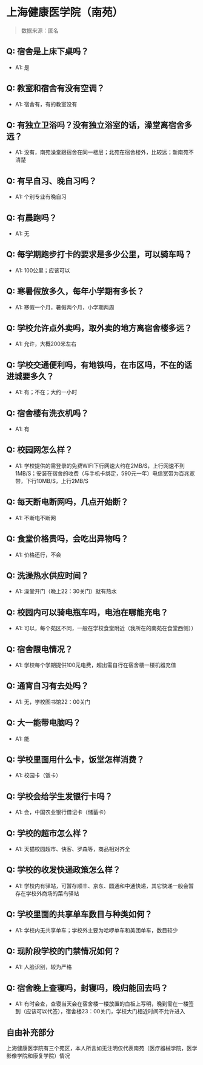 # 上海健康医学院（南苑）

> 数据来源：匿名

## Q: 宿舍是上床下桌吗？

- A1: 是

## Q: 教室和宿舍有没有空调？

- A1: 宿舍有，有的教室没有

## Q: 有独立卫浴吗？没有独立浴室的话，澡堂离宿舍多远？

- A1: 没有，南苑澡堂跟宿舍在同一楼层；北苑在宿舍楼外，比较远；新南苑不清楚

## Q: 有早自习、晚自习吗？

- A1: 个别专业有晚自习

## Q: 有晨跑吗？

- A1: 无

## Q: 每学期跑步打卡的要求是多少公里，可以骑车吗？

- A1: 100公里；应该可以

## Q: 寒暑假放多久，每年小学期有多长？

- A1: 寒假一个月，暑假两个月，小学期两周

## Q: 学校允许点外卖吗，取外卖的地方离宿舍楼多远？

- A1: 允许，大概200米左右

## Q: 学校交通便利吗，有地铁吗，在市区吗，不在的话进城要多久？

- A1: 有；不在；大约一小时

## Q: 宿舍楼有洗衣机吗？

- A1: 有

## Q: 校园网怎么样？

- A1: 学校提供的需登录的免费WIFI下行网速大约在2MB/S，上行网速不到1MB/S；安装在宿舍的收费（与手机卡绑定，590元一年）电信宽带为百兆宽带，下行10MB/S，上行2MB/S

## Q: 每天断电断网吗，几点开始断？

- A1: 不断电不断网

## Q: 食堂价格贵吗，会吃出异物吗？

- A1: 价格还行，不会

## Q: 洗澡热水供应时间？

- A1: 澡堂开门（晚上22：30关门）就有热水

## Q: 校园内可以骑电瓶车吗，电池在哪能充电？

- A1: 可以，每个苑区不同，一般在学校食堂附近（我所在的南苑在食堂西侧））

## Q: 宿舍限电情况？

- A1: 学校每个学期提供100元电费，超出需自行在宿舍楼一楼机器充值

## Q: 通宵自习有去处吗？

- A1: 无，学校图书馆22：00关门

## Q: 大一能带电脑吗？

- A1: 能

## Q: 学校里面用什么卡，饭堂怎样消费？

- A1: 校园卡（饭卡）

## Q: 学校会给学生发银行卡吗？

- A1: 会，中国农业银行借记卡（储蓄卡）

## Q: 学校的超市怎么样？

- A1: 天猫校园超市、快客、罗森等，商品相对齐全

## Q: 学校的收发快递政策怎么样？

- A1: 学校内有驿站，可暂存顺丰、京东、圆通和中通快递，其它快递一般会暂存在学校外商场的菜鸟驿站

## Q: 学校里面的共享单车数目与种类如何？

- A1: 学校内无共享单车；学校外主要为哈啰单车和美团单车，数目较少

## Q: 现阶段学校的门禁情况如何？

- A1: 人脸识别，较为严格

## Q: 宿舍晚上查寝吗，封寝吗，晚归能回去吗？

- A1: 有时会查，查寝当天会在宿舍楼一楼放置的白板上写明，晚到需在一楼签到（应该可以代签），宿舍楼23：00关门，学校大门相近时间不允许进入

## 自由补充部分

上海健康医学院有三个苑区，本人所言如无注明仅代表南苑（医疗器械学院，医学影像学院和康复学院）情况